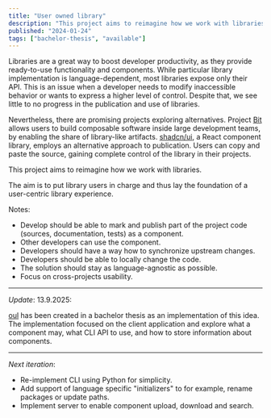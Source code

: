 ```yaml
---
title: "User owned library"
description: "This project aims to reimagine how we work with libraries."
published: "2024-01-24"
tags: ["bachelor-thesis", "available"]
---
```

Libraries are a great way to boost developer productivity, as they provide ready-to-use functionality and components.
While particular library implementation is language-dependent, most libraries expose only their API.
This is an issue when a developer needs to modify inaccessible behavior or wants to express a higher level of control.
Despite that, we see little to no progress in the publication and use of libraries.

Nevertheless, there are promising projects exploring alternatives.
Project [Bit](https://bit.dev/) allows users to build composable software inside large development teams, by enabling the share of library-like artifacts.
[shadcn/ui](https://ui.shadcn.com/), a React component library, employs an alternative approach to publication.
Users can copy and paste the source, gaining complete control of the library in their projects.

This project aims to reimagine how we work with libraries.

The aim is to put library users in charge and thus lay the foundation of a user-centric library experience.

Notes:
- Develop should be able to mark and publish part of the project code (sources, documentation, tests) as a component.
- Other developers can use the component.
- Developers should have a way how to synchronize upstream changes.
- Developers should be able to locally change the code.
- The solution should stay as language-agnostic as possible.
- Focus on cross-projects usability.

---

*Update*: 13.9.2025:

[oul](https://github.com/basvas-jkj/oul) has been created in a bachelor thesis as an implementation of this idea.
The implementation focused on the client application and explore what a component may, what CLI API to use, and how to store information about components.

---

*Next iteration*:

- Re-implement CLI using Python for simplicity.
- Add support of language specific "initializers" to for example, rename packages or update paths.
- Implement server to enable component upload, download and search.

